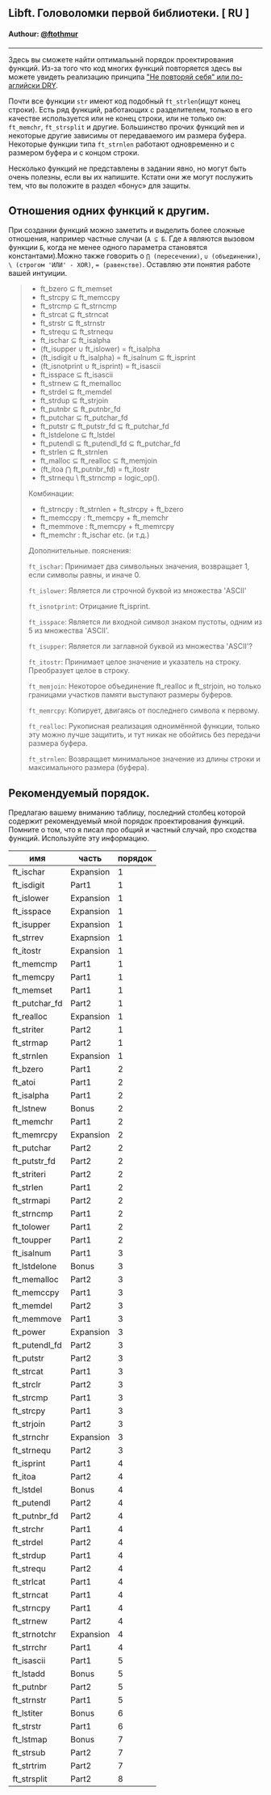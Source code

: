 ## Libft. Головоломки первой библиотеки. [ RU ]

#### Authour: [@ftothmur](https://profile.intra.42.fr/users/ftothmur)

___

Здесь вы сможете найти оптимальынй порядок проектирования функций. Из-за того что код многих функций повторяется здесь вы можете увидеть реализацию принципа ["Не повторяй себя" или по-аглийски DRY](https://ru.wikipedia.org/wiki/Don%E2%80%99t_repeat_yourself).

Почти все функции `str` имеют код подобный `ft_strlen`(ищут конец строки). Есть ряд функций, работающих с разделителем, только в его качестве используется или не конец строки, или не только он: `ft_memchr`, `ft_strsplit` и другие. Большинство прочих функций `mem` и некоторые другие зависимы от передаваемого им размера буфера.
Некоторые функции типа `ft_strnlen` работают одновременно и с размером буфера и с концом строки.

Несколько функций не представлены в задании явно, но могут быть очень полезны, если вы их напишите. Кстати они же могут послужить тем, что вы положите в раздел «бонус» для защиты.

## Отношения одних функций к другим.

При создании функций можно заметить и выделить более сложные отношения, например частные случаи (`А ⊆ Б`. Где `А` являются вызовом функции `Б`, когда не менее одного параметра становятся константами).Можно также говорить о `⋂ (пересечении)`, `∪ (объединении)`, `\ (строгом 'ИЛИ' - XOR)`, `= (равенстве)`. Оставляю эти понятия работе вашей интуиции.

> * ft_bzero ⊆ ft_memset
> * ft_strcpy ⊆ ft_memccpy
> * ft_strcmp ⊆ ft_strncmp
> * ft_strcat ⊆ ft_strncat
> * ft_strstr ⊆ ft_strnstr
> * ft_strequ ⊆ ft_strnequ
> * ft_ischar ⊆ ft_isalpha
> * (ft_isupper ∪ ft_islower) = ft_isalpha
> * (ft_isdigit ∪ ft_isalpha) = ft_isalnum ⊆ ft_isprint
> * (ft_isnotprint ∪ ft_isprint) = ft_isascii
> * ft_isspace ⊆ ft_isascii
> * ft_strnew ⊆ ft_memalloc
> * ft_strdel ⊆ ft_memdel
> * ft_strdup ⊆ ft_strjoin
> * ft_putnbr ⊆ ft_putnbr_fd
> * ft_putchar ⊆ ft_putchar_fd
> * ft_putstr ⊆ ft_putstr_fd ⊆ ft_putchar_fd
> * ft_lstdelone ⊆ ft_lstdel
> * ft_putendl ⊆ ft_putendl_fd ⊆ ft_putchar_fd
> * ft_strlen ⊆ ft_strnlen
> * ft_malloc ⊆ ft_realloc ⊆ ft_memjoin
> * (ft_itoa ⋂ ft_putnbr_fd) = ft_itostr
> * ft_strnequ \ ft_strncmp = logic_op().
>
> Комбинации:
> * ft_strncpy : ft_strnlen + ft_strcpy + ft_bzero
> * ft_memccpy : ft_memcpy + ft_memchr
> * ft_memmove : ft_memcpy + ft_memrcpy
> * ft_memchr : ft_ischar etc. (и т.д.)
>
> Дополнительные. пояснения:
>
> `ft_ischar`:  Принимает два символьных значения, возвращает 1, если символы равны, и иначе 0.
>
> `ft_islower`:  Является ли строчной буквой из множества 'ASCII'
>
> `ft_isnotprint`:  Отрицание ft_isprint.
>
> `ft_isspace`:  Является ли входной символ знаком пустоты, одним из 5 из множества 'ASCII'.
>
> `ft_isupper`:  Является ли заглавной буквой из множества 'ASCII'?
>
> `ft_itostr`:   Принимает целое значение и указатель на строку. Преобразует целое в строку.
>
> `ft_memjoin`:  Некоторое объединение ft_realloc и ft_strjoin, но только границами участков памяти выступают размеры буферов.
>
> `ft_memrcpy`:  Копирует, двигаясь от последнего символа к первому.
>
> `ft_realloc`:  Рукописная реализация одноимённой функции, только эту можно лучше защитить, и тут никак не обойтись без передачи размера буфера.
>
> `ft_strnlen`:  Возвращает минимальное значение из длины строки и максимального размера (буфера).



## Рекомендуемый порядок.

Предлагаю вашему вниманию таблицу, последний столбец которой содержит рекомендуемый мной порядок проектирования функций. Помните о том, что я писал про общий и частный случай, про сходства функций. Используйте эту информацию.


| имя           | часть           | порядок       |
| ------------- | --------------- | ------------- |
|ft_ischar      | Expansion       |  1            |      
|ft_isdigit	    | Part1           |  1            |   
|ft_islower	    | Expansion       |  1            |
|ft_isspace	    | Expansion       |  1            |
|ft_isupper	    | Expansion       |  1            |
|ft_strrev 	    | Exapnsion       |  1            |
|ft_itostr	    | Expansion       |  1            |
|ft_memcmp	    | Part1           |  1            |
|ft_memcpy	    | Part1           |  1            |
|ft_memset	    | Part1           |  1            |
|ft_putchar_fd	| Part2           |  1            |
|ft_realloc	    | Expansion       |  1            |   
|ft_striter	    | Part2           |  1            |
|ft_strmap	    | Part2	          |  1            |
|ft_strnlen	    | Expansion	      |  1            |
|ft_bzero	    | Part1		      |  2            |
|ft_atoi	    | Part1	          |  2            |
|ft_isalpha	    | Part1		      |  2            |
|ft_lstnew	    | Bonus		      |  2            |
|ft_memchr	    | Part1		      |  2            | 
|ft_memrcpy	    | Expansion	      |  2            | 
|ft_putchar	    | Part2		      |  2            |
|ft_putstr_fd	| Part2	          |  2            |  
|ft_striteri	| Part2		      |  2            |   
|ft_strlen	    | Part1		      |  2            |
|ft_strmapi	    | Part2		      |  2            |    
|ft_strncmp	    | Part1		      |  2            |   
|ft_tolower	    | Part1		      |  2            |   
|ft_toupper	    | Part1		      |  2            |   
|ft_isalnum	    | Part1		      |  3            | 
|ft_lstdelone	| Bonus           |  3            |   
|ft_memalloc	| Part2           |  3            |
|ft_memccpy	    | Part1		      |  3            |
|ft_memdel	    | Part2		      |  3            |
|ft_memmove	    | Part1		      |  3            |
|ft_power	    | Expansion	      |  3            |     
|ft_putendl_fd	| Part2	          |  3            |   
|ft_putstr	    | Part2		      |  3            | 
|ft_strcat	    | Part1		      |  3            |
|ft_strclr	    | Part2		      |  3            |
|ft_strcmp	    | Part1		      |  3            |
|ft_strcpy	    | Part1		      |  3            |
|ft_strjoin	    | Part2		      |  3            |
|ft_strnchr	    | Expansion	      |  3            |           
|ft_strnequ	    | Part2		      |  3            |
|ft_isprint	    | Part1		      |  4            |
|ft_itoa	    | Part2		      |  4            |
|ft_lstdel	    | Bonus		      |  4            |
|ft_putendl	    | Part2		      |  4            |
|ft_putnbr_fd   | Part2	          |  4            |      
|ft_strchr	    | Part1		      |  4            |      
|ft_strdel	    | Part2		      |  4            |     
|ft_strdup	    | Part1		      |  4            |      
|ft_strequ	    | Part2		      |  4            |     
|ft_strlcat	    | Part1		      |  4            |     
|ft_strncat	    | Part1		      |  4            |     
|ft_strncpy	    | Part1		      |  4            |    
|ft_strnew	    | Part2		      |  4            |      
|ft_strnotchr   | Expansion	      |  4            |
|ft_strrchr	    | Part1		      |  4            |       
|ft_isascii	    | Part1		      |  5            |       
|ft_lstadd	    | Bonus		      |  5            |      
|ft_putnbr	    | Part2		      |  5            |       
|ft_strnstr	    | Part1		      |  5            |    
|ft_lstiter	    | Bonus		      |  6            |      
|ft_strstr	    | Part1		      |  6            |     
|ft_lstmap	    | Bonus		      |  7            |       
|ft_strsub	    | Part2	          |	 7            |      
|ft_strtrim	    | Part2		      |  7            |     
|ft_strsplit	| Part2		      |  8            |
